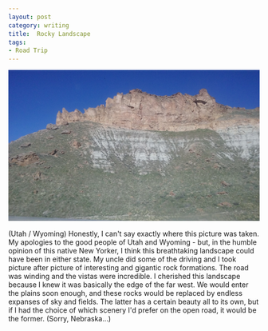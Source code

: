 ```yaml
---
layout: post
category: writing
title:  Rocky Landscape
tags:
- Road Trip
---
```


<img src="assets/images/moreutah.jpg" class="img-responsive" alt="Rocky Landscape">

<p>
(Utah / Wyoming)  Honestly, I can't say exactly where this picture was taken.  My apologies to the good people of Utah and Wyoming - but, in the humble opinion of this native New Yorker, I think this breathtaking landscape could have been in either state.  My uncle did some of the driving and I took picture after picture of interesting and gigantic rock formations.  The road was winding and the vistas were incredible.  I cherished this landscape because I knew it was basically the edge of the far west. We would enter the plains soon enough, and these rocks would be replaced by endless expanses of sky and fields.  The latter has a certain beauty all to its own, but if I had the choice of which scenery I'd prefer on the open road, it would be the former. (Sorry, Nebraska...)
</p>
